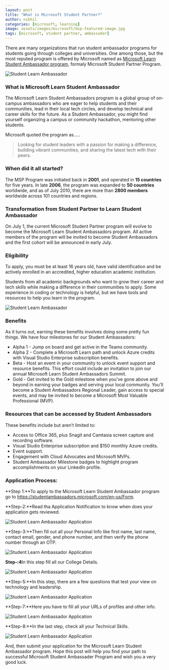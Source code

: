 ```yaml
---
layout: post
title: "What is Microsoft Student Partner?"
author: nikhil
categories: [microsoft, learning]
image: assets/images/microsoft/msp-featured-image.jpg
tags: [microsoft, student partner, ambassador]
---
```


There are many organizations that run student ambassador programs for students going through colleges and universities. One among those, but the most reputed program is offered by Microsoft named as <a href="https://studentambassadors.microsoft.com/en-us" target="_blank">Microsoft Learn Student Ambassador program</a>, formaly Microsoft Student Partner Program.

<img src="{{ site.baseurl }}/assets/images/microsoft/student-partner-intro.jpg" alt="Student Learn Ambassador" title="Student Learn Ambassador">

### What is Microsoft Learn Student Ambassador

The Microsoft Learn Student Ambassadors program is a global group of on-campus ambassadors who are eager to help students and their communities, lead in their local tech circles, and develop technical and career skills for the future. As a Student Ambassador, you might find yourself organizing a campus or community hackathon, mentoring other students.

Microsoft quoted the program as.....

> Looking for student leaders with a passion for making a difference, building vibrant communities, and sharing the latest tech with their peers.

### When did it all started?

The MSP Program was initiated back in **2001**, and operated in **15 countries** for five years. In late **2006**, the program was expanded to **50 countries** worldwide, and as of July 2010, there are more than **2800 members** worldwide across 101 countries and regions.

### Transformation from Student Partner to Learn Student Ambassador

On July 1, the current Microsoft Student Partner program will evolve to become the Microsoft Learn Student Ambassadors program. All active members of the program will be invited to become Student Ambassadors and the first cohort will be announced in early July.

### Eligibility

To apply, you must be at least 16 years old, have valid identification and be actively enrolled in an accredited, higher education academic institution.

Students from all academic backgrounds who want to grow their career and tech skills while making a difference in their communities to apply. Some experience in coding or technology is helpful, but we have tools and resources to help you learn in the program.

<img src="{{ site.baseurl }}/assets/images/microsoft/student-partner-works.jpg" alt="Student Learn Ambassador" title="Student Learn Ambassador">

### Benefits

As it turns out, earning these benefits involves doing some pretty fun things. We have four milestones for our Student Ambassadors:

- Alpha 1 - Jump on board and get active in the Teams community.
- Alpha 2 - Complete a Microsoft Learn path and unlock Azure credits with Visual Studio Enterprise subscription benefits.
- Beta - Host an event in your community to unlock event support and resource benefits. This effort could include an invitation to join our annual Microsoft Learn Student Ambassadors Summit.
- Gold - Get invited to the Gold milestone when you’ve gone above and beyond in earning your badges and serving your local community. You’ll become a Student Ambassadors Regional Leader, gain access to special events, and may be invited to become a Microsoft Most Valuable Professional (MVP).

### Resources that can be accessed by Student Ambassadors

These benefits include but aren’t limited to:

- Access to Office 365, plus Snagit and Camtasia screen capture and recording software.
- Visual Studio Enterprise subscription and \$150 monthly Azure credits.
- Event support.
- Engagement with Cloud Advocates and Microsoft MVPs.
- Student Ambassador Milestone badges to highlight program accomplishments on your LinkedIn profile.

### Application Process:

**Step 1:**To apply to the Microsoft Learn Student Ambassador program go to <a href="https://studentambassadors.microsoft.com/en-us/Form" target="_blank">https://studentambassadors.microsoft.com/en-us/Form</a>.

**Step-2:**Read tha Application Notification to know when does your application gets reviewed.

<img src="{{ site.baseurl }}/assets/images/microsoft/msp-apply-1.jpg" alt="Student Learn Ambassador Application" title="Student Learn Ambassador Application">

**Step-3:**Then fill out all your Personal Info like first name, last name, contact email, gender, and phone number, and then verify the phone number through an OTP.

<img src="{{ site.baseurl }}/assets/images/microsoft/msp-apply-2.jpg" alt="Student Learn Ambassador Application" title="Student Learn Ambassador Application">

**Step-:4**In this step fill all our College Details.

<img src="{{ site.baseurl }}/assets/images/microsoft/msp-apply-3.jpg" alt="Student Learn Ambassador Application" title="Student Learn Ambassador Application">

**Step-5:**In this step, there are a few questions that test your view on technology and leadership.

<img src="{{ site.baseurl }}/assets/images/microsoft/msp-apply-4.jpg" alt="Student Learn Ambassador Application" title="Student Learn Ambassador Application">

**Step-7:**Here you have to fill all your URLs of profiles and other info.

<img src="{{ site.baseurl }}/assets/images/microsoft/msp-apply-5.jpg" alt="Student Learn Ambassador Application" title="Student Learn Ambassador Application">

**Step-8:**In the last step, check all your Technical Skills.

<img src="{{ site.baseurl }}/assets/images/microsoft/msp-apply-6.jpg" alt="Student Learn Ambassador Application" title="Student Learn Ambassador Application">

And, then submit your application for the Microsoft Learn Student Ambassador program. Hope this post will help you find your path to successful Microsoft Student Ambassader Program and wish you a very good luck.
